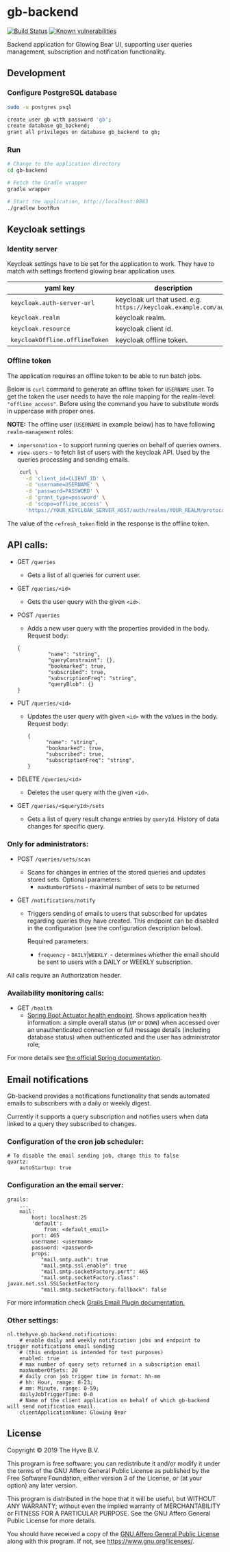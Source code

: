 # gb-backend
[![Build Status](https://travis-ci.org/thehyve/gb-backend.svg?branch=master)](https://travis-ci.org/thehyve/gb-backend)
[![Known vulnerabilities](https://snyk.io//test/github/thehyve/gb-backend/badge.svg?targetFile=gb-backend/build.gradle)](https://snyk.io//test/github/thehyve/gb-backend?targetFile=gb-backend/build.gradle)

Backend application for Glowing Bear UI, supporting user queries management, subscription and notification functionality.

## Development

### Configure PostgreSQL database
```bash
sudo -u postgres psql
```

```bash
create user gb with password 'gb';
create database gb_backend;
grant all privileges on database gb_backend to gb;
```

### Run

```bash
# Change to the application directory
cd gb-backend

# Fetch the Gradle wrapper
gradle wrapper

# Start the application, http://localhost:8083
./gradlew bootRun
```

## Keycloak settings

### Identity server

Keycloak settings have to be set for the application to work.
They have to match with settings frontend glowing bear application uses.

| yaml key | description |
|-----------|-------------|
| `keycloak.auth-server-url` | keycloak url that used. e.g. `https://keycloak.example.com/auth` |
| `keycloak.realm` | keycloak realm. |
| `keycloak.resource` | keycloak client id. |
| `keycloakOffline.offlineToken` | keycloak offline token. |

### Offline token

The application requires an offline token to be able to run batch jobs.

Below is `curl` command to generate an offline token for `USERNAME` user.
To get the token the user needs to have the role mapping for the realm-level: `"offline_access"`.
Before using the command you have to substitute words in uppercase with proper ones.

**NOTE:** The offline user (`USERNAME` in example below) has to have following `realm-management` roles:

- `impersonation` - to support running queries on behalf of queries owners.
- `view-users` - to fetch list of users with the keycloak API. Used by the queries processing and sending emails.

```bash
    curl \
      -d 'client_id=CLIENT_ID' \
      -d 'username=USERNAME' \
      -d 'password=PASSWORD' \
      -d 'grant_type=password' \
      -d 'scope=offline_access' \
      'https://YOUR_KEYCLOAK_SERVER_HOST/auth/realms/YOUR_REALM/protocol/openid-connect/token'
```

The value of the `refresh_token` field in the response is the offline token.

## API calls:

- GET `/queries`
   - Gets a list of all queries for current user.
- GET `/queries/<id>`
   - Gets the user query with the given `<id>`.
- POST `/queries`
   - Adds a new user query with the properties provided in the body.
   Request body:
   ```
   {
             "name": "string",
             "queryConstraint": {},
             "bookmarked": true,
             "subscribed": true,
             "subscriptionFreq": "string",
             "queryBlob": {}
   }
   ```
- PUT `/queries/<id>`
   - Updates the user query with given `<id>` with the values in the body.
      Request body:
      ```
      {
            "name": "string",
            "bookmarked": true,
            "subscribed": true,
            "subscriptionFreq": "string",
      }
      ```
- DELETE `/queries/<id>`
   - Deletes the user query with the given `<id>`.

- GET `/queries/<$queryId>/sets`
   - Gets a list of query result change entries by `queryId`. History of data changes for specific query.

### Only for administrators:

- POST `/queries/sets/scan`
   - Scans for changes in entries of the stored queries and updates stored sets.
      Optional parameters:
      - `maxNumberOfSets` - maximal number of sets to be returned

- GET `/notifications/notify`
   - Triggers sending of emails to users that subscribed for updates regarding queries they have created.
     This endpoint can be disabled in the configuration (see the configuration description below).

     Required parameters:
     - `frequency` - `DAILY`|`WEEKLY `- determines whether the email should be sent to users with a DAILY or WEEKLY subscription.

All calls require an Authorization header.

### Availability monitoring calls:

- GET `/health`
   - [Spring Boot Actuator health endpoint](https://docs.spring.io/spring-boot/docs/current/reference/html/production-ready-endpoints.html).
     Shows application health information: a simple overall status (`UP` or `DOWN`) when accessed over
     an unauthenticated connection or full message details (including database status) when authenticated
     and the user has administrator role;

For more details see [the official Spring documentation](https://docs.spring.io/spring-boot/docs/current/reference/html/production-ready-endpoints.html#production-ready-health).

## Email notifications

Gb-backend provides a notifications functionality that sends automated emails to subscribers with a daily or weekly digest.

Currently it supports a query subscription and notifies users when data linked to a query they subscribed to changes.


### Configuration of the cron job scheduler:

```
# To disable the email sending job, change this to false
quartz:
    autoStartup: true
```

### Configuration an the email server:

```
grails:
    ...
    mail:
        host: localhost:25
        'default':
            from: <default_email>
        port: 465
        username: <username>
        password: <password>
        props:
           "mail.smtp.auth": true
           "mail.smtp.ssl.enable": true
           "mail.smtp.socketFactory.port": 465
           "mail.smtp.socketFactory.class": javax.net.ssl.SSLSocketFactory
           "mail.smtp.socketFactory.fallback": false
```

For more information check [Grails Email Plugin documentation.](http://gpc.github.io/grails-mail/guide/2.%20Configuration.html)

### Other settings:

```
nl.thehyve.gb.backend.notifications:
    # enable daily and weekly notification jobs and endpoint to trigger notifications email sending
    # (this endpoint is intended for test purposes)
    enabled: true
    # max number of query sets returned in a subscription email
    maxNumberOfSets: 20
    # daily cron job trigger time in format: hh-mm
    # hh: Hour, range: 0-23;
    # mm: Minute, range: 0-59;
    dailyJobTriggerTime: 0-0
    # Name of the client application on behalf of which gb-backend will send notification email.
    clientApplicationName: Glowing Bear
```

## License
Copyright &copy; 2019 The Hyve B.V.

This program is free software: you can redistribute it and/or modify
it under the terms of the GNU Affero General Public License as
published by the Free Software Foundation, either version 3 of the
License, or (at your option) any later version.

This program is distributed in the hope that it will be useful,
but WITHOUT ANY WARRANTY; without even the implied warranty of
MERCHANTABILITY or FITNESS FOR A PARTICULAR PURPOSE. See the
GNU Affero General Public License for more details.

You should have received a copy of the [GNU Affero General Public License](LICENSE)
along with this program. If not, see https://www.gnu.org/licenses/.

